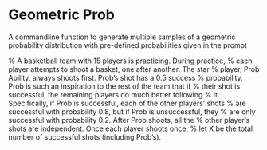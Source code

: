 # Geometric Prob
A commandline function to generate multiple samples of a geometric probability distribution with pre-defined probabilities given in the prompt 

% A basketball team with 15 players is practicing.  During practice,
% each player attempts to shoot a basket, one after another. The star
% player, Prob Ability, always shoots first. Prob’s shot has a 0.5 success
% probability. Prob is such an inspiration to the rest of the team that if
% their shot is successful, the remaining players do much better following
% it. Specifically, if Prob is successful, each of the other players’ shots
% are successful with probability 0.8, but if Prob is unsuccessful, they
% are only successful with probability 0.2.  After Prob shoots, all the
% other player’s shots are independent.  Once each player shoots once,
% let X be the total number of successful shots (including Prob’s).
